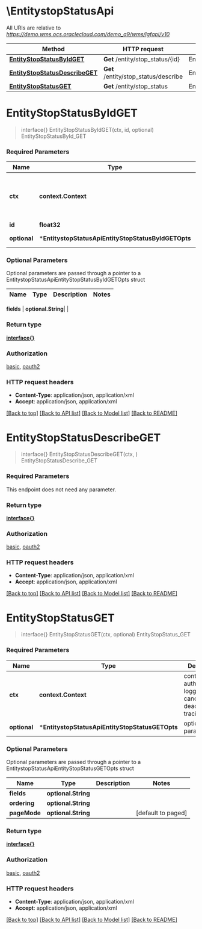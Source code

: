 # \EntitystopStatusApi

All URIs are relative to *https://demo.wms.ocs.oraclecloud.com/demo_a9/wms/lgfapi/v10*

Method | HTTP request | Description
------------- | ------------- | -------------
[**EntityStopStatusByIdGET**](EntitystopStatusApi.md#EntityStopStatusByIdGET) | **Get** /entity/stop_status/{id} | EntityStopStatusById_GET
[**EntityStopStatusDescribeGET**](EntitystopStatusApi.md#EntityStopStatusDescribeGET) | **Get** /entity/stop_status/describe | EntityStopStatusDescribe_GET
[**EntityStopStatusGET**](EntitystopStatusApi.md#EntityStopStatusGET) | **Get** /entity/stop_status | EntityStopStatus_GET


# **EntityStopStatusByIdGET**
> interface{} EntityStopStatusByIdGET(ctx, id, optional)
EntityStopStatusById_GET



### Required Parameters

Name | Type | Description  | Notes
------------- | ------------- | ------------- | -------------
 **ctx** | **context.Context** | context for authentication, logging, cancellation, deadlines, tracing, etc.
  **id** | **float32**|  | 
 **optional** | ***EntitystopStatusApiEntityStopStatusByIdGETOpts** | optional parameters | nil if no parameters

### Optional Parameters
Optional parameters are passed through a pointer to a EntitystopStatusApiEntityStopStatusByIdGETOpts struct

Name | Type | Description  | Notes
------------- | ------------- | ------------- | -------------

 **fields** | **optional.String**|  | 

### Return type

[**interface{}**](interface{}.md)

### Authorization

[basic](../README.md#basic), [oauth2](../README.md#oauth2)

### HTTP request headers

 - **Content-Type**: application/json, application/xml
 - **Accept**: application/json, application/xml

[[Back to top]](#) [[Back to API list]](../README.md#documentation-for-api-endpoints) [[Back to Model list]](../README.md#documentation-for-models) [[Back to README]](../README.md)

# **EntityStopStatusDescribeGET**
> interface{} EntityStopStatusDescribeGET(ctx, )
EntityStopStatusDescribe_GET



### Required Parameters
This endpoint does not need any parameter.

### Return type

[**interface{}**](interface{}.md)

### Authorization

[basic](../README.md#basic), [oauth2](../README.md#oauth2)

### HTTP request headers

 - **Content-Type**: application/json, application/xml
 - **Accept**: application/json, application/xml

[[Back to top]](#) [[Back to API list]](../README.md#documentation-for-api-endpoints) [[Back to Model list]](../README.md#documentation-for-models) [[Back to README]](../README.md)

# **EntityStopStatusGET**
> interface{} EntityStopStatusGET(ctx, optional)
EntityStopStatus_GET



### Required Parameters

Name | Type | Description  | Notes
------------- | ------------- | ------------- | -------------
 **ctx** | **context.Context** | context for authentication, logging, cancellation, deadlines, tracing, etc.
 **optional** | ***EntitystopStatusApiEntityStopStatusGETOpts** | optional parameters | nil if no parameters

### Optional Parameters
Optional parameters are passed through a pointer to a EntitystopStatusApiEntityStopStatusGETOpts struct

Name | Type | Description  | Notes
------------- | ------------- | ------------- | -------------
 **fields** | **optional.String**|  | 
 **ordering** | **optional.String**|  | 
 **pageMode** | **optional.String**|  | [default to paged]

### Return type

[**interface{}**](interface{}.md)

### Authorization

[basic](../README.md#basic), [oauth2](../README.md#oauth2)

### HTTP request headers

 - **Content-Type**: application/json, application/xml
 - **Accept**: application/json, application/xml

[[Back to top]](#) [[Back to API list]](../README.md#documentation-for-api-endpoints) [[Back to Model list]](../README.md#documentation-for-models) [[Back to README]](../README.md)

